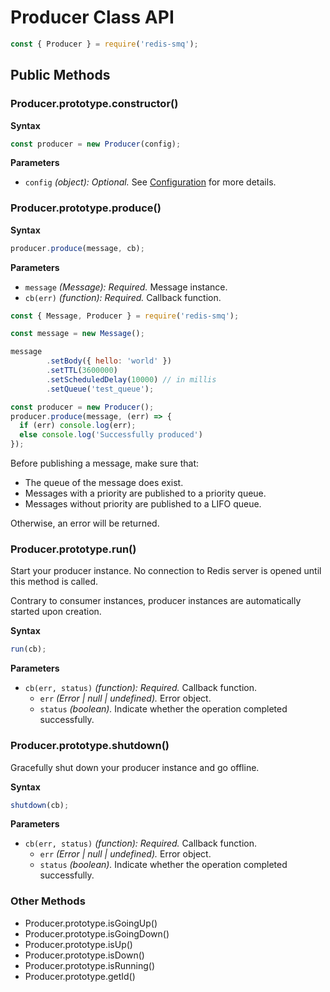 # Producer Class API

```javascript
const { Producer } = require('redis-smq');
```

## Public Methods

### Producer.prototype.constructor()

**Syntax**

```javascript
const producer = new Producer(config);
```

**Parameters**

- `config` *(object): Optional.*  See [Configuration](docs/configuration.md) for more details.


### Producer.prototype.produce()

**Syntax**

```javascript
producer.produce(message, cb);
```

**Parameters**

- `message` *(Message): Required.* Message instance.
- `cb(err)` *(function): Required.* Callback function.

```javascript
const { Message, Producer } = require('redis-smq');

const message = new Message();

message
        .setBody({ hello: 'world' })
        .setTTL(3600000)
        .setScheduledDelay(10000) // in millis
        .setQueue('test_queue');

const producer = new Producer();
producer.produce(message, (err) => {
  if (err) console.log(err);
  else console.log('Successfully produced')
});
```

Before publishing a message, make sure that:

- The queue of the message does exist.
- Messages with a priority are published to a priority queue.
- Messages without priority are published to a LIFO queue.

Otherwise, an error will be returned.

### Producer.prototype.run()

Start your producer instance. No connection to Redis server is opened until this method is called.

Contrary to consumer instances, producer instances are automatically started upon creation.

**Syntax**

```javascript
run(cb);
```

**Parameters**
- `cb(err, status)` *(function): Required.* Callback function.
  - `err` *(Error | null | undefined).* Error object.
  - `status` *(boolean).* Indicate whether the operation completed successfully.

### Producer.prototype.shutdown()

Gracefully shut down your producer instance and go offline.

**Syntax**

```javascript
shutdown(cb);
```

**Parameters**
- `cb(err, status)` *(function): Required.* Callback function.
  - `err` *(Error | null | undefined).* Error object.
  - `status` *(boolean).* Indicate whether the operation completed successfully.

### Other Methods

- Producer.prototype.isGoingUp()
- Producer.prototype.isGoingDown()
- Producer.prototype.isUp()
- Producer.prototype.isDown()
- Producer.prototype.isRunning()
- Producer.prototype.getId()
